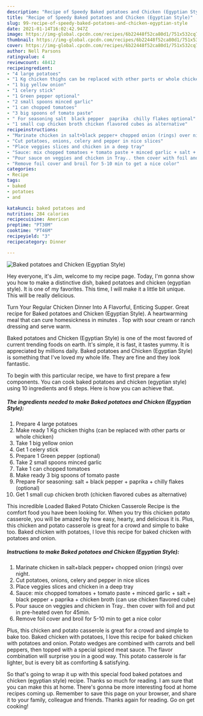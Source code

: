 ```yaml
---
description: "Recipe of Speedy Baked potatoes and Chicken (Egyptian Style)"
title: "Recipe of Speedy Baked potatoes and Chicken (Egyptian Style)"
slug: 99-recipe-of-speedy-baked-potatoes-and-chicken-egyptian-style
date: 2021-01-14T16:02:42.947Z
image: https://img-global.cpcdn.com/recipes/6b22448f52ca80d1/751x532cq70/baked-potatoes-and-chicken-egyptian-style-recipe-main-photo.jpg
thumbnail: https://img-global.cpcdn.com/recipes/6b22448f52ca80d1/751x532cq70/baked-potatoes-and-chicken-egyptian-style-recipe-main-photo.jpg
cover: https://img-global.cpcdn.com/recipes/6b22448f52ca80d1/751x532cq70/baked-potatoes-and-chicken-egyptian-style-recipe-main-photo.jpg
author: Nell Parsons
ratingvalue: 4
reviewcount: 48412
recipeingredient:
- "4 large potatoes"
- "1 Kg chicken thighs can be replaced with other parts or whole chicken"
- "1 big yellow onion"
- "1 celery stick"
- "1 Green pepper optional"
- "2 small spoons minced garlic"
- "1 can chopped tomatoes"
- "3 big spoons of tomato paste"
- " For seasoning salt  black pepper  paprika  chilly flakes optional"
- "1 small cup chicken broth chicken flavored cubes as alternative"
recipeinstructions:
- "Marinate chicken in salt+black pepper+ chopped onion (rings) over night."
- "Cut potatoes, onions, celery and pepper in nice slices"
- "Place veggies slices and chicken in a deep tray"
- "Sauce: mix chopped tomatoes + tomato paste + minced garlic + salt + black pepper + paprika + chicken broth (can use chicken flavored cube)"
- "Pour sauce on veggies and chicken in Tray.. then cover with foil and put in pre-heated oven for 45min."
- "Remove foil cover and broil for 5-10 min to get a nice color"
categories:
- Recipe
tags:
- baked
- potatoes
- and

katakunci: baked potatoes and 
nutrition: 284 calories
recipecuisine: American
preptime: "PT30M"
cooktime: "PT46M"
recipeyield: "3"
recipecategory: Dinner

---
```



![Baked potatoes and Chicken (Egyptian Style)](https://img-global.cpcdn.com/recipes/6b22448f52ca80d1/751x532cq70/baked-potatoes-and-chicken-egyptian-style-recipe-main-photo.jpg)

Hey everyone, it's Jim, welcome to my recipe page. Today, I'm gonna show you how to make a distinctive dish, baked potatoes and chicken (egyptian style). It is one of my favorites. This time, I will make it a little bit unique. This will be really delicious.

Turn Your Regular Chicken Dinner Into A Flavorful, Enticing Supper. Great recipe for Baked potatoes and Chicken (Egyptian Style). A heartwarming meal that can cure homesickness in minutes ️. Top with sour cream or ranch dressing and serve warm.

Baked potatoes and Chicken (Egyptian Style) is one of the most favored of current trending foods on earth. It's simple, it is fast, it tastes yummy. It is appreciated by millions daily. Baked potatoes and Chicken (Egyptian Style) is something that I've loved my whole life. They are fine and they look fantastic.


To begin with this particular recipe, we have to first prepare a few components. You can cook baked potatoes and chicken (egyptian style) using 10 ingredients and 6 steps. Here is how you can achieve that.

<!--inarticleads1-->

##### The ingredients needed to make Baked potatoes and Chicken (Egyptian Style):

1. Prepare 4 large potatoes
1. Make ready 1 Kg chicken thighs (can be replaced with other parts or whole chicken)
1. Take 1 big yellow onion
1. Get 1 celery stick
1. Prepare 1 Green pepper (optional)
1. Take 2 small spoons minced garlic
1. Take 1 can chopped tomatoes
1. Make ready 3 big spoons of tomato paste
1. Prepare  For seasoning: salt + black pepper + paprika + chilly flakes (optional)
1. Get 1 small cup chicken broth (chicken flavored cubes as alternative)


This incredible Loaded Baked Potato Chicken Casserole Recipe is the comfort food you have been looking for. When you try this chicken potato casserole, you will be amazed by how easy, hearty, and delicious it is. Plus, this chicken and potato casserole is great for a crowd and simple to bake too. Baked chicken with potatoes, I love this recipe for baked chicken with potatoes and onion. 

<!--inarticleads2-->

##### Instructions to make Baked potatoes and Chicken (Egyptian Style):

1. Marinate chicken in salt+black pepper+ chopped onion (rings) over night.
1. Cut potatoes, onions, celery and pepper in nice slices
1. Place veggies slices and chicken in a deep tray
1. Sauce: mix chopped tomatoes + tomato paste + minced garlic + salt + black pepper + paprika + chicken broth (can use chicken flavored cube)
1. Pour sauce on veggies and chicken in Tray.. then cover with foil and put in pre-heated oven for 45min.
1. Remove foil cover and broil for 5-10 min to get a nice color


Plus, this chicken and potato casserole is great for a crowd and simple to bake too. Baked chicken with potatoes, I love this recipe for baked chicken with potatoes and onion. Potato wedges are combined with carrots and bell peppers, then topped with a special spiced meat sauce. The flavor combination will surprise you in a good way. This potato casserole is far lighter, but is every bit as comforting &amp; satisfying. 

So that's going to wrap it up with this special food baked potatoes and chicken (egyptian style) recipe. Thanks so much for reading. I am sure that you can make this at home. There's gonna be more interesting food at home recipes coming up. Remember to save this page on your browser, and share it to your family, colleague and friends. Thanks again for reading. Go on get cooking!
